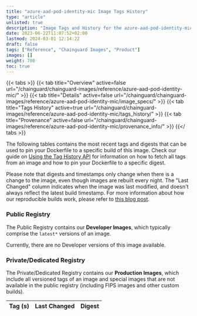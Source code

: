 ```yaml
---
title: "azure-aad-pod-identity-mic Image Tags History"
type: "article"
unlisted: true
description: "Image Tags and History for the azure-aad-pod-identity-mic Chainguard Image"
date: 2023-06-22T11:07:52+02:00
lastmod: 2024-03-01 12:14:22
draft: false
tags: ["Reference", "Chainguard Images", "Product"]
images: []
weight: 700
toc: true
---
```


{{< tabs >}}
{{< tab title="Overview" active=false url="/chainguard/chainguard-images/reference/azure-aad-pod-identity-mic/" >}}
{{< tab title="Details" active=false url="/chainguard/chainguard-images/reference/azure-aad-pod-identity-mic/image_specs/" >}}
{{< tab title="Tags History" active=true url="/chainguard/chainguard-images/reference/azure-aad-pod-identity-mic/tags_history/" >}}
{{< tab title="Provenance" active=false url="/chainguard/chainguard-images/reference/azure-aad-pod-identity-mic/provenance_info/" >}}
{{</ tabs >}}

The following tables contains the most recent tags and digests that can be used to pin your Dockerfile to a specific build of this image. Check our guide on [Using the Tag History API](/chainguard/chainguard-images/using-the-tag-history-api/) for information on how to fetch all tags from an image and how to pin your Dockerfile to a specific digest.

Please note that digests and timestamps only change when there is a change to the image, even though images are rebuilt every night. The "Last Changed" column indicates when the image was last modified, and doesn't always reflect the latest build timestamp. For more information about how our reproducible builds work, please refer to [this blog post](https://www.chainguard.dev/unchained/reproducing-chainguards-reproducible-image-builds).

### Public Registry
The Public Registry contains our **Developer Images**, which typically comprise the `latest*` versions of an image.

Currently, there are no Developer versions of this image available.

### Private/Dedicated Registry
The Private/Dedicated Registry contains our **Production Images**, which include all versioned tags of an image and special images that are not available in the public registry (including FIPS images and other custom builds).

| Tag (s) | Last Changed | Digest |
|---------|--------------|--------|

